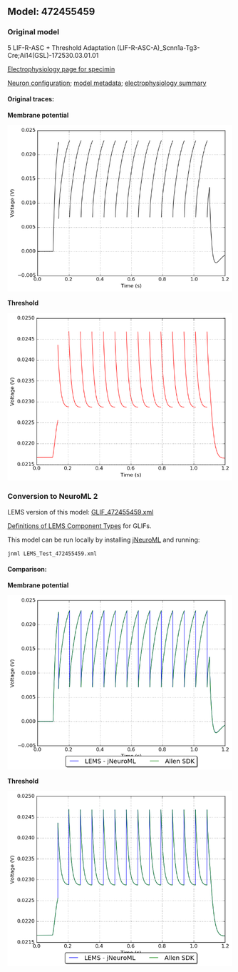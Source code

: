 
## Model: 472455459

### Original model

5 LIF-R-ASC + Threshold Adaptation (LIF-R-ASC-A)_Scnn1a-Tg3-Cre;Ai14(GSL)-172530.03.01.01

[Electrophysiology page for specimin](http://celltypes.brain-map.org/mouse/experiment/electrophysiology/323834998)

[Neuron configuration](neuron_config.json); [model metadata](model_metadata.json); [electrophysiology summary](ephys_sweeps.json)

#### Original traces:

**Membrane potential**

![Original](MembranePotential_120pA.png)

**Threshold**

![Threshold](Threshold_120pA.png)

### Conversion to NeuroML 2

LEMS version of this model: [GLIF_472455459.xml](GLIF_472455459.xml)

[Definitions of LEMS Component Types](../GLIFs.xml) for GLIFs.

This model can be run locally by installing [jNeuroML](https://github.com/NeuroML/jNeuroML) and running:

    jnml LEMS_Test_472455459.xml

#### Comparison:

**Membrane potential**

![Comparison](Comparison_120pA.png)

**Threshold**

![Comparison](Comparison_Threshold_120pA.png)